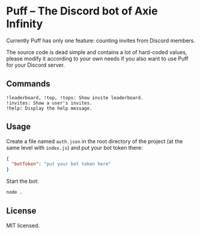 # Puff – The Discord bot of Axie Infinity

Currently Puff has only one feature: counting invites from Discord members.

The source code is dead simple and contains a lot of hard-coded values,
please modify it according to your own needs if you also want to use Puff
for your Discord server.

## Commands

```
!leaderboard, !top, !tops: Show invite leaderboard.
!invites: Show a user's invites.
!help: Display the help message.
```

## Usage

Create a file named `auth.json` in the root directory of the project
(at the same level with `index.js`) and put your bot token there:

```json
{
  "botToken": "put your bot token here"
}
```

Start the bot:

```sh
node .
```

## License

MIT licensed.

